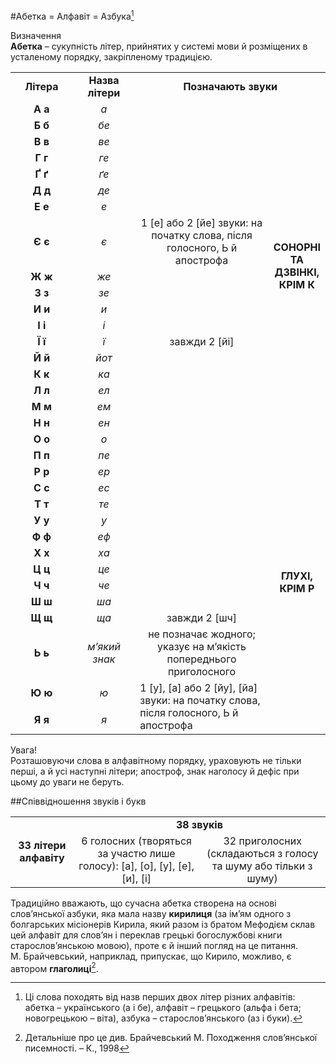 #Абетка = Алфавіт = Азбука[^1]

<div class="eoz-wrap">
<span class="eoz">Визначення</span>
<div class="eoz-text">
<b>Абетка</b> – сукупність літер, прийнятих у системі мови й розміщених в усталеному порядку, закріпленому традицією.
</div>
</div>

<table style="display:block;">
<col width="22.5%">
<col width="22.5%">
<col width="50%">
<col width="5%">
  <tr>
  <td><center><b>Літера</b></center></td>
  <td><center><b>Назва літери</b></center></td>
  <td colspan="2"><center><b>Позначають звуки</b></center></td>
  </tr>

  <tr>
  <td><center><b>А а</b></center></td>
  <td><center><i>а</i></center></td>
  <td><center></center></td>
  <td rowspan="18" class="row-span"><center><b>СОНОРНІ ТА ДЗВІНКІ, КРІМ К</b></center></td>
  </tr>

  <tr>
  <td><center><b>Б б</b></center></td>
  <td><center><i>бе</i></center></td>
  <td><center></center></td>
  </tr>

  <tr>
  <td><center><b>В в</b></center></td>
  <td><center><i>ве</i></center></td>
  <td><center></center></td>
  </tr>

  <tr>
  <td><center><b>Г г</b></center></td>
  <td><center><i>ге</i></center></td>
  <td><center></center></td>
  </tr>

  <tr>
  <td><center><b>Ґ ґ</b></center></td>
  <td><center><i>ґе</i></center></td>
  <td><center></center></td>
  </tr>

  <tr>
  <td><center><b>Д д</b></center></td>
  <td><center><i>де</i></center></td>
  <td><center></center></td>
  </tr>

  <tr>
  <td><center><b>Е е</b></center></td>
  <td><center><i>е</i></center></td>
  <td><center></center></td>
  </tr>
  <tr>
  <td><center><b>Є є</b></center></td>
  <td><center><i>є</i></center></td>
  <td><center>1 <span class="p1">[е]</span> або 2 <span class="p1">[йе]</span> звуки: на початку слова, після голосного, Ь й апострофа</center></td>
  </tr>

  <tr>
  <td><center><b>Ж ж</b></center></td>
  <td><center><i>же</i></center></td>
  <td><center></center></td>
  </tr>

  <tr>
  <td><center><b>З з</b></center></td>
  <td><center><i>зе</i></center></td>
  <td><center></center></td>
  </tr>

  <tr>
  <td><center><b>И и</b></center></td>
  <td><center><i>и</i></center></td>
  <td><center></center></td>
  </tr>

  <tr>
  <td><center><b>І і</b></center></td>
  <td><center><i>і</i></center></td>
  <td><center></center></td>
  </tr>

  <tr>
  <td><center><b>Ї ї</b></center></td>
  <td><center><i>ї</i></center></td>
  <td><center>завжди 2 <span class="p1">[йі]</span></center></td>
  </tr>

  <tr>
  <td><center><b>Й й</b></center></td>
  <td><center><i>йот</i></center></td>
  <td><center></center></td>
  </tr>

  <tr>
  <td><center><b>К к</b></center></td>
  <td><center><i>ка</i></center></td>
  <td><center></center></td>
  </tr>

  <tr>
  <td><center><b>Л л</b></center></td>
  <td><center><i>ел</i></center></td>
  <td><center></center></td>
  </tr>

  <tr>
  <td><center><b>М м</b></center></td>
  <td><center><i>ем</i></center></td>
  <td><center></center></td>
  </tr>

  <tr>
  <td><center><b>Н н</b></center></td>
  <td><center><i>ен</i></center></td>
  <td><center></center></td>
  </tr>

  <tr>
  <td><center><b>О о</b></center></td>
  <td><center><i>о</i></center></td>
  <td><center></center></td>
  <td rowspan="15" class="row-span"><center><b>ГЛУХІ, КРІМ <span class="p1">Р</span></b></center></td>
  </tr>

  <tr>
  <td><center><b>П п</b></center></td>
  <td><center><i>пе</i></center></td>
  <td><center></center></td>
  </tr>

  <tr>
  <td><center><b>Р р</b></center></td>
  <td><center><i>ер</i></center></td>
  <td><center></center></td>
  </tr>

  <tr>
  <td><center><b>С с</b></center></td>
  <td><center><i>ес</i></center></td>
  <td><center></center></td>
  </tr>

  <tr>
  <td><center><b>Т т</b></center></td>
  <td><center><i>те</i></center></td>
  <td><center></center></td>
  </tr>

  <tr>
  <td><center><b>У у</b></center></td>
  <td><center><i>у</i></center></td>
  <td><center></center></td>
  </tr>

  <tr>
  <td><center><b>Ф ф</b></center></td>
  <td><center><i>еф</i></center></td>
  <td><center></center></td>
  </tr>

  <tr>
  <td><center><b>Х х</b></center></td>
  <td><center><i>ха</i></center></td>
  <td><center></center></td>
  </tr>

  <tr>
  <td><center><b>Ц ц</b></center></td>
  <td><center><i>це</i></center></td>
  <td><center></center></td>
  </tr>

  <tr>
  <td><center><b>Ч ч</b></center></td>
  <td><center><i>че</i></center></td>
  <td><center></center></td>
  </tr>

  <tr>
  <td><center><b>Ш ш</b></center></td>
  <td><center><i>ша</i></center></td>
  <td><center></center></td>
  </tr>

  <tr>
  <td><center><b>Щ щ</b></center></td>
  <td><center><i>ща</i></center></td>
  <td><center>завжди 2 <span class="p1">[шч]</span></center></td>
  </tr>

  <tr>
  <td><center><b>Ь ь</b></center></td>
  <td><center><i>м’який знак</i></center></td>
  <td><center>не позначає жодного; указує на м’якість попереднього приголосного</center></td>
  </tr>

  <tr>
  <td><center><b>Ю ю</b></center></td>
  <td><center><i>ю</i></center></td>
  <td rowspan="2">1 <span class="p1">[у]</span>, <span class="p1">[а]</span> або 2 <span class="p1">[йу]</span>, <span class="p1">[йа]</span> звуки: на початку слова, після голосного, Ь й апострофа</center></td>
  </tr>

  <tr>
  <td><center><b>Я я</b></center></td>
  <td><center><i>я</i></center></td>
  </tr>
</table>

<div class="alg-wrap">
<span class="alg">Увага!</span>
<div class="alg-text">
Розташовуючи слова в алфавітному порядку, ураховують не тільки перші, а й усі наступні літери; апостроф, знак наголосу й дефіс при цьому до уваги не беруть.
</div>
</div>

##Співвідношення звуків і букв

<table style="display:block;">
<col width="20%">
<col width="40%">
<col width="40%">
<tr>
<td rowspan="2"><center><b>33 літери алфавіту</b></center></td>
<td colspan="2"><center><b>38 звуків</b></center></td>
</tr>
<tr>
  <td><center>6 голосних (творяться за участю лише голосу): <span class="p1">[а], [о], [у], [е], [и], [і]</span></center></td>
  <td><center>32 приголосних (складаються з голосу та шуму або тільки з шуму)</center></td>
</tr>
</table>


Традиційно вважають, що сучасна абетка cтворена на основі слов’янської азбуки, яка мала назву <b>кирилиця</b> (за ім’ям одного з болгарських місіонерів Кирила, який разом із братом Мефодієм склав цей алфавіт для слов’ян і переклав грецькі богослужбові книги старослов’янською мовою), проте є й інший погляд на це питання. М. Брайчевський, наприклад, припускає, що Кирило, можливо, є автором <b>глаголиці</b>[^2].

[^1]: Ці слова походять від назв перших двох літер різних алфавітів: абетка – українського (а і бе), алфавіт – грецького (альфа і бета; новогрецькою – віта), азбука – старослов’янського (аз і буки).
[^2]: Детальніше про це див. Брайчевський М. Походження слов’янської писемності. – К., 1998